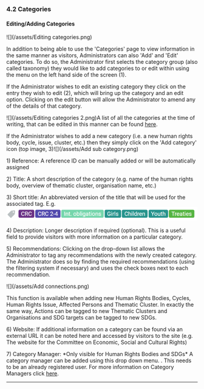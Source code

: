 ### 4.2 Categories

#### Editing/Adding Categories

![](/assets/Editing categories.png)

In addition to being able to use the 'Categories' page to view information in the same manner as visitors, Administrators can also 'Add' and 'Edit' categories. To do so, the Administrator first selects the category group \(also called taxonomy\) they would like to add categories to or edit within using the menu on the left hand side of the screen \(1\).

If the Administrator wishes to edit an existing category they click on the entry they wish to edit \(2\), which will bring up the category and an edit option. Clicking on the edit button will allow the Administrator to amend any of the details of that category.

![](/assets/Editing categories 2.png)A list of all the categories at the time of writing, that can be edited in this manner can be found [here](/members/categories.md).

If the Administrator wishes to add a new category \(i.e. a new human rights body, cycle, issue, cluster, etc.\) then they simply click on the 'Add category' icon \(top image, 3\)![](/assets/Add sub category.png)

1\) Reference: A reference ID can be manually added or will be automatically assigned

2\) Title: A short description of the category \(e.g. name of the human rights body, overview of thematic cluster, organisation name, etc.\)

3\) Short title: An abbreviated version of the title that will be used for the associated tag. E.g. ![](/assets/Tags.png)

4\) Description: Longer description if required \(optional\). This is a useful field to provide visitors with more information on a particular category.

5\) Recommendations: Clicking on the drop-down list allows the Administrator to tag any recommendations with the newly created category. The Administrator does so by finding the required recommendations \(using the filtering system if necessary\) and uses the check boxes next to each recommendation.

![](/assets/Add connections.png)

This function is available when adding new Human Rights Bodies, Cycles, Human Rights Issue, Affected Persons and Thematic Cluster. In exactly the same way, Actions can be tagged to new Thematic Clusters and Organisations and SDG targets can be tagged to new SDGs.

6\) Website: If additional information on a category can be found via an external URL it can be noted  here and accessed by visitors to the site \(e.g. The website for the Committee on Economic, Social and Cultural Rights\)

7\) Category Manager: \*Only visible for Human Rights Bodies and SDGs\* A category manager can be added using this drop down menu. . This needs to be an already registered user. For more information on Category Managers click [here](/members/user-roles.md).

---



